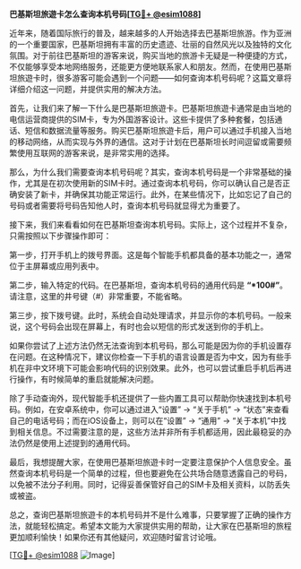 **巴基斯坦旅遊卡怎么查询本机号码[[TG💪+ @esim1088](https://t.me/s/esim1088)]**

近年来，随着国际旅行的普及，越来越多的人开始选择去巴基斯坦旅游。作为亚洲的一个重要国家，巴基斯坦拥有丰富的历史遗迹、壮丽的自然风光以及独特的文化氛围。对于前往巴基斯坦的游客来说，购买当地的旅游卡无疑是一种便捷的方式，不仅能够享受本地网络服务，还能更方便地联系家人和朋友。然而，在使用巴基斯坦旅遊卡时，很多游客可能会遇到一个问题——如何查询本机号码呢？这篇文章将详细介绍这一问题，并提供实用的解决方法。

首先，让我们来了解一下什么是巴基斯坦旅遊卡。巴基斯坦旅遊卡通常是由当地的电信运营商提供的SIM卡，专为外国游客设计。这些卡提供了多种套餐，包括通话、短信和数据流量等服务。购买巴基斯坦旅遊卡后，用户可以通过手机接入当地的移动网络，从而实现与外界的通信。这对于计划在巴基斯坦长时间逗留或需要频繁使用互联网的游客来说，是非常实用的选择。

那么，为什么我们需要查询本机号码呢？其实，查询本机号码是一个非常基础的操作，尤其是在初次使用新的SIM卡时。通过查询本机号码，你可以确认自己是否正确安装了新卡，并确保其功能正常运行。此外，在某些情况下，比如忘记了自己的号码或者需要将号码告知他人时，查询本机号码就显得尤为重要了。

接下来，我们来看看如何在巴基斯坦查询本机号码。实际上，这个过程并不复杂，只需按照以下步骤操作即可：

第一步，打开手机上的拨号界面。这是每个智能手机都具备的基本功能之一，通常位于主屏幕或应用列表中。

第二步，输入特定的代码。在巴基斯坦，查询本机号码的通用代码是 **“*100#”**。请注意，这里的井号键（#）非常重要，不能省略。

第三步，按下拨号键。此时，系统会自动处理请求，并显示你的本机号码。一般来说，这个号码会出现在屏幕上，有时也会以短信的形式发送到你的手机上。

如果你尝试了上述方法仍然无法查询到本机号码，那么可能是因为你的手机设置存在问题。在这种情况下，建议你检查一下手机的语言设置是否为中文，因为有些手机在非中文环境下可能会影响代码的识别效果。此外，也可以尝试重启手机后再进行操作，有时候简单的重启就能解决问题。

除了手动查询外，现代智能手机还提供了一些内置工具可以帮助你快速找到本机号码。例如，在安卓系统中，你可以通过进入“设置” -> “关于手机” -> “状态”来查看自己的电话号码；而在iOS设备上，则可以在“设置” -> “通用” -> “关于本机”中找到相关信息。不过需要注意的是，这些方法并非所有手机都适用，因此最稳妥的办法仍然是使用上述提到的通用代码。

最后，我想提醒大家，在使用巴基斯坦旅遊卡时一定要注意保护个人信息安全。虽然查询本机号码是一个简单的过程，但也要避免在公共场合随意透露自己的号码，以免被不法分子利用。同时，记得妥善保管好自己的SIM卡及相关资料，以防丢失或被盗。

总之，查询巴基斯坦旅遊卡的本机号码并不是什么难事，只要掌握了正确的操作方法，就能轻松搞定。希望本文能为大家提供实用的帮助，让大家在巴基斯坦的旅程更加顺利愉快！如果你还有其他疑问，欢迎随时留言讨论哦。

[[TG💪+ @esim1088](https://t.me/s/esim1088) ![Image](https://i.postimg.cc/4NQfJmqS/Snipaste-2025-05-13-00-14-12.png)]